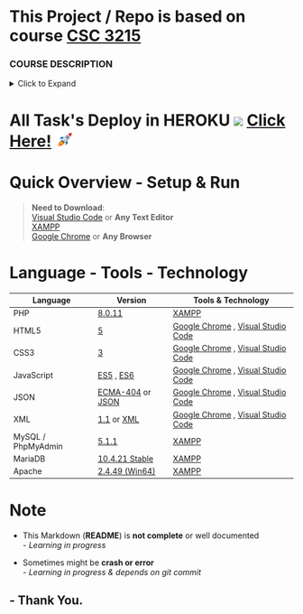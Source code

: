  # This Project / Repo is based on course [CSC 3215](https://www.aiub.edu/faculties/fst/ug-course-catalog/ "AIUB - Faculty of Science and Technology (Undergraduate Course)")

### COURSE DESCRIPTION
<details>
  <summary>Click to Expand</summary>
<br>

>  - Escalate the increasing importance of Web technology and how it is changing the role of the IT.<br>
> - Understand what strategic web development is and apply a framework to help identify strategic uses of Internet<br>
> - Compare the fundamental types of web technologies and how they can be used to provide real business benefit;<br>
> - Explore new technologies and issues affecting the web development<br>
> - Apply a web development approach in analyzing the role of web technology in organizations<br>
> - Describe the process used in developing information systems and the concepts of web engineering and web process reengineering<br>
> - Analyze the skills needed for web development professionals<br>
> - Develop real life and society targeted Web Applications<br>
  
</details>

 # All Task's Deploy in **HEROKU** ![](https://img.shields.io/badge/Build-Passed-brightgreen) <a href="https://github-actions-task.herokuapp.com/" target="_blank" title="Host on HEROKU - All task are online" >Click Here!</a> <img src="assets/markdown/imgs/rocket-joypixels.gif" width="auto" height="30">

# Quick Overview - Setup & Run

>**Need to Download**:
<br>[Visual Studio Code](https://code.visualstudio.com/download) or **Any Text Editor**
<br>[XAMPP](https://www.apachefriends.org/download.html)
<br>[Google Chrome](https://www.google.com/chrome/) or **Any Browser**

# Language - Tools - Technology

| Language				 | Version           		| Tools & Technology                          
|------------------------|-----------------------   |-----------------------------|
|PHP 			 		 | [8.0.11](https://www.php.net/ChangeLog-8.php#8.0.11)          		| [XAMPP](https://www.apachefriends.org/download.html)       |
| HTML5  		| [5](https://www.w3schools.com/html/)          | [Google Chrome](https://www.google.com/chrome/) , [Visual Studio Code](https://code.visualstudio.com/download)            | 
|CSS3          			 |[3](https://www.w3schools.com/css/)|[Google Chrome](https://www.google.com/chrome/) , [Visual Studio Code](https://code.visualstudio.com/download)|
|JavaScript				 |[ES5](https://www.w3schools.com/js/js_es5.asp) , [ES6](https://www.w3schools.com/js/js_es6.asp) | [Google Chrome](https://www.google.com/chrome/) , [Visual Studio Code](https://code.visualstudio.com/download) |
|JSON				 |[ECMA-404](https://www.json.org/json-en.html) or [JSON](https://www.w3schools.com/js/js_json_intro.asp)| [Google Chrome](https://www.google.com/chrome/) , [Visual Studio Code](https://code.visualstudio.com/download) |
|XML				 |[1.1](https://en.wikipedia.org/wiki/XML) or [XML](https://www.w3schools.com/xml/xml_whatis.asp)| [Google Chrome](https://www.google.com/chrome/) , [Visual Studio Code](https://code.visualstudio.com/download) |
|MySQL / PhpMyAdmin					 | [5.1.1](https://www.phpmyadmin.net/downloads/) |[XAMPP](https://www.apachefriends.org/download.html) |
| MariaDB   | [10.4.21 Stable](https://downloads.mariadb.org/mariadb/10.4.21/) | [XAMPP](https://www.apachefriends.org/download.html) |
| Apache    | [2.4.49 (Win64)](https://httpd.apache.org/download.cgi) | [XAMPP](https://www.apachefriends.org/download.html) |



# Note
- This Markdown (**README**) is **not complete** or well documented
<br>- _Learning in progress_

- Sometimes might be **crash or error**
<br>- _Learning in progress & depends on git commit_

## - Thank You.




